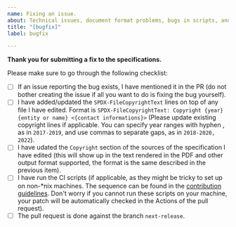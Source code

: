 ```yaml
---
name: Fixing an issue.
about: Technical issues, document format problems, bugs in scripts, and so on.
title: "[bugfix]"
label: bugfix

---
```


**Thank you for submitting a fix to the specifications.**

Please make sure to go through the following checklist:

* [ ] If an issue reporting the bug exists, I have mentioned it in the
      PR (do not bother creating the issue if all you want to do is
      fixing the bug yourself).
* [ ] I have added/updated the `SPDX-FileCopyrightText` lines on top
      of any file I have edited. Format is `SPDX-FileCopyrightText:
      Copyright {year} {entity or name} <{contact informations}>`
      (Please update existing copyright lines if applicable. You can
      specify year ranges with hyphen , as in `2017-2019`, and use
      commas to separate gaps, as in `2018-2020, 2022`).
* [ ] I have udated the `Copyright` section of the sources of the
      specification I have edited (this will show up in the text
      rendered in the PDF and other output format supported, the
      format is the same described in the previous item).
* [ ] I have run the CI scripts (if applicable, as they might be
      tricky to set up on non-*nix machines. The sequence can be found
      in the [contribution
      guidelines](../CONTRIBUTING.md#continuous-integration). Don't
      worry if you cannot run these scripts on your machine, your
      patch will be automatically checked in the Actions of the pull
      request).
* [ ] The pull request is done against the branch `next-release`.
